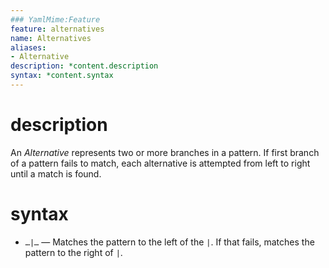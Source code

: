 ```yaml
---
### YamlMime:Feature
feature: alternatives
name: Alternatives
aliases:
- Alternative
description: *content.description
syntax: *content.syntax
---
```

# description
An <dfn>Alternative</dfn> represents two or more branches in a pattern. If first branch of a pattern fails to match, each alternative is attempted from left to right until a match is found.

# syntax
- `…|…` &mdash; Matches the pattern to the left of the `|`. If that fails, matches the pattern to the right of `|`.